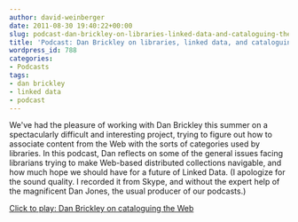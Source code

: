 ```yaml
---
author: david-weinberger
date: 2011-08-30 19:40:22+00:00
slug: podcast-dan-brickley-on-libraries-linked-data-and-cataloguing-the-web
title: 'Podcast: Dan Brickley on libraries, linked data, and cataloguing the Web'
wordpress_id: 788
categories:
- Podcasts
tags:
- dan brickley
- linked data
- podcast
---
```


We've had the pleasure of working with Dan Brickley this summer on a spectacularly difficult and interesting project, trying to figure out how to associate content from the Web with the sorts of categories used by libraries. In this podcast, Dan reflects on some of the general issues facing librarians trying to make Web-based distributed collections navigable, and how much hope we should have for a future of Linked Data. (I apologize for the sound quality. I recorded it from Skype, and without the expert help of the magnificent Dan Jones, the usual producer of our podcasts.)

[Click to play:  Dan Brickley on cataloguing the Web](https://lil-blog-media.s3.amazonaws.com/2011/08/Dan_Brickley.mp3)
